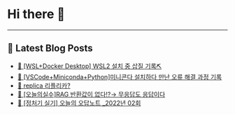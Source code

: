 # Hi there 👋
---
## 📕 Latest Blog Posts
- [📖  [WSL+Docker Desktop] WSL2 설치 중 삽질 기록⛏](https://honge1122.tistory.com/123)
- [📖  [VSCode+Miniconda+Python]미니콘다 설치하다 만난 오류 해결 과정 기록](https://honge1122.tistory.com/122)
- [📖 replica 리플리카?](https://honge1122.tistory.com/121)
- [📖 [오늘의실수]RAG 반환값이 없다⁉️&rarr; 무응답도 응답이다](https://honge1122.tistory.com/120)
- [📖 [정처기 실기] 오늘의 오답노트  _2022년 02회](https://honge1122.tistory.com/119)
